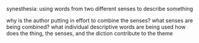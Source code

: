 synesthesia: using words from two different senses to describe something

why is the author putting in effort to combine the senses?
what senses are being combined?
what individual descriptive words are being used
how does the thing, the senses, and the diction contribute to the theme